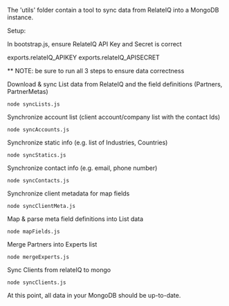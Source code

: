 The 'utils' folder contain a tool to sync data from RelateIQ into a MongoDB instance.


Setup:

In bootstrap.js, ensure RelateIQ API Key and Secret is correct

exports.relateIQ_APIKEY
exports.relateIQ_APISECRET


** NOTE: be sure to run all 3 steps to ensure data correctness

Download & sync List data from RelateIQ and the field definitions (Partners, PartnerMetas)

`node syncLists.js`



Synchronize account list (client account/company list with the contact Ids)

`node syncAccounts.js`



Synchronize static info (e.g. list of Industries, Countries)

`node syncStatics.js`



Synchronize contact info (e.g. email, phone number)

`node syncContacts.js`



Synchronize client metadata for map fields

`node syncClientMeta.js`



Map & parse meta field definitions into List data

`node mapFields.js`



Merge Partners into Experts list

`node mergeExperts.js`



Sync Clients from relateIQ to mongo

`node syncClients.js`




At this point, all data in your MongoDB should be up-to-date.

